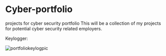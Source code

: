 # Cyber-portfolio
projects for cyber security portfolio
This will be a collection of my projects for potential cyber security related employers. 


Keylogger:

![portfoliokeylogpic](https://user-images.githubusercontent.com/103074186/174188151-21b4f03d-43d2-4936-8750-0b9b24b1b3c6.PNG)
